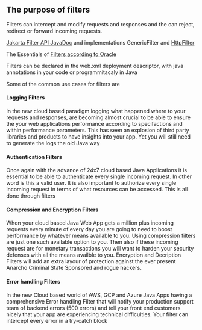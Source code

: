 ## The purpose of filters



Filters can intercept and modify requests and responses and the can reject, redirect or forward incoming requests.

[Jakarta Filter API JavaDoc](https://jakarta.ee/specifications/platform/8/apidocs/javax/servlet/filter)
and implementations GenericFilter and [HttpFilter](https://jakarta.ee/specifications/platform/8/apidocs/javax/servlet/http/httpfilter)

The Essentials of [Filters according to Oracle](https://www.oracle.com/java/technologies/filters.html)

Filters can be declared in the web.xml deployment descriptor, with java annotations in your code or programmitacaly in Java

Some of the common use cases for filters are

#### Logging Filters

In the new cloud based paradigm logging what happened where to your requests and responses,  are becoming almost crucial to be able to ensure the your web applications performance according to specifactions and within performance parameters. This has seen an explosion of third party libraries and products to have insights into your app.
Yet you will still need to generate the logs the old Java way

#### Authentication Filters
Once again with the advance of 24x7 cloud based Java Applications it is essential to be able to authenticate every single incoming request. In other word is this a valid user. It is also important to authorize every single incoming request in terms of what resources can be accessed. This is all done through filters 

#### Compression and Encryption Filters
When your cloud based Java Web App gets a million plus incoming requests every minute of every day you are going to need to boost performance by whatever means available to you. Using compression filters are just one such available option to you. 
Then also if these incoming request are for monetary transactions you will want to harden your security defenses with all the means availble to you. Encryption and Decription Filters will add an extra layour of protection against the ever present Anarcho Criminal State Sponsored and rogue hackers.

#### Error handling Filters
In the new Cloud based world of AWS, GCP and Azure Java Apps having a comprehensive Error handling Filter that will notify your production support team of backend errors (500 errors) and tell your front end customers nicely that your app are experiencing technical difficulties. Your filter can intercept every error in a try-catch block
